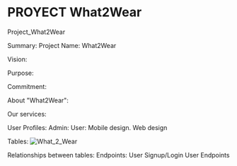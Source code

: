 # PROYECT What2Wear

Project_What2Wear

Summary:
Project Name: What2Wear

Vision: 

Purpose:

Commitment: 

About "What2Wear":

Our services:

User Profiles:
Admin:
User:
Mobile design.
Web design

Tables:
![What_2_Wear](https://github.com/CristianMart1nez/What2Wear/assets/162847236/0fc5080d-841f-4b9e-9070-e121f06c7097)

Relationships between tables:
Endpoints:
User Signup/Login
User Endpoints
